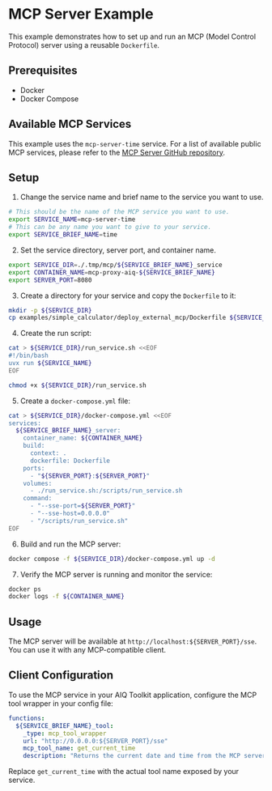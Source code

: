<!--
SPDX-FileCopyrightText: Copyright (c) 2025, NVIDIA CORPORATION & AFFILIATES. All rights reserved.
SPDX-License-Identifier: Apache-2.0

Licensed under the Apache License, Version 2.0 (the "License");
you may not use this file except in compliance with the License.
You may obtain a copy of the License at

http://www.apache.org/licenses/LICENSE-2.0

Unless required by applicable law or agreed to in writing, software
distributed under the License is distributed on an "AS IS" BASIS,
WITHOUT WARRANTIES OR CONDITIONS OF ANY KIND, either express or implied.
See the License for the specific language governing permissions and
limitations under the License.
-->

# MCP Server Example

This example demonstrates how to set up and run an MCP (Model Control Protocol) server using a reusable `Dockerfile`.

## Prerequisites

- Docker
- Docker Compose

## Available MCP Services

This example uses the `mcp-server-time` service. For a list of available public MCP services, please refer to the [MCP Server GitHub repository](https://github.com/modelcontextprotocol/servers).

## Setup

1. Change the service name and brief name to the service you want to use.

```bash
# This should be the name of the MCP service you want to use.
export SERVICE_NAME=mcp-server-time
# This can be any name you want to give to your service.
export SERVICE_BRIEF_NAME=time
```

2. Set the service directory, server port, and container name.

```bash
export SERVICE_DIR=./.tmp/mcp/${SERVICE_BRIEF_NAME}_service
export CONTAINER_NAME=mcp-proxy-aiq-${SERVICE_BRIEF_NAME}
export SERVER_PORT=8080
```

3. Create a directory for your service and copy the `Dockerfile` to it:

```bash
mkdir -p ${SERVICE_DIR}
cp examples/simple_calculator/deploy_external_mcp/Dockerfile ${SERVICE_DIR}/
```

4. Create the run script:

```bash
cat > ${SERVICE_DIR}/run_service.sh <<EOF
#!/bin/bash
uvx run ${SERVICE_NAME}
EOF

chmod +x ${SERVICE_DIR}/run_service.sh
```

5. Create a `docker-compose.yml` file:

```bash
cat > ${SERVICE_DIR}/docker-compose.yml <<EOF
services:
  ${SERVICE_BRIEF_NAME}_server:
    container_name: ${CONTAINER_NAME}
    build:
      context: .
      dockerfile: Dockerfile
    ports:
      - "${SERVER_PORT}:${SERVER_PORT}"
    volumes:
      - ./run_service.sh:/scripts/run_service.sh
    command:
      - "--sse-port=${SERVER_PORT}"
      - "--sse-host=0.0.0.0"
      - "/scripts/run_service.sh"
EOF
```

6. Build and run the MCP server:

```bash
docker compose -f ${SERVICE_DIR}/docker-compose.yml up -d
```

7. Verify the MCP server is running and monitor the service:

```bash
docker ps
docker logs -f ${CONTAINER_NAME}
```

## Usage

The MCP server will be available at `http://localhost:${SERVER_PORT}/sse`. You can use it with any MCP-compatible client.

## Client Configuration

To use the MCP service in your AIQ Toolkit application, configure the MCP tool wrapper in your config file:

```yaml
functions:
  ${SERVICE_BRIEF_NAME}_tool:
    _type: mcp_tool_wrapper
    url: "http://0.0.0.0:${SERVER_PORT}/sse"
    mcp_tool_name: get_current_time
    description: "Returns the current date and time from the MCP server"
```

Replace `get_current_time` with the actual tool name exposed by your service.
